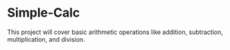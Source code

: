 # Simple-Calc
This project will cover basic arithmetic operations like addition, subtraction, multiplication, and division.
